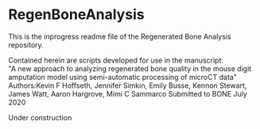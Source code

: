 # RegenBoneAnalysis

This is the inprogress readme file of the Regenerated Bone Analysis repository.

Contained herein are scripts developed for use in the manuscript:  
"A new approach to analyzing regenerated bone quality in the mouse digit amputation model using semi-automatic processing of microCT data"
Authors:Kevin F Hoffseth, Jennifer Simkin, Emily Busse, Kennon Stewart, James Watt, Aaron Hargrove, Mimi C Sammarco
Submitted to BONE July 2020

Under construction

